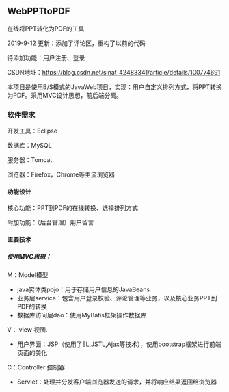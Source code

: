 ## WebPPTtoPDF
在线将PPT转化为PDF的工具

2019-9-12 更新：添加了评论区，重构了以前的代码

待添加功能：用户注册、登录

CSDN地址：https://blog.csdn.net/sinat_42483341/article/details/100774691

本项目是使用B/S模式的JavaWeb项目，实现：用户自定义排列方式，将PPT转换为PDF。采用MVC设计思想，前后端分离。

### 软件需求
开发工具：Eclipse

数据库：MySQL

服务器：Tomcat

浏览器：Firefox，Chrome等主流浏览器

#### 功能设计

核心功能：PPT到PDF的在线转换、选择排列方式

附加功能：（后台管理）用户留言

#### 主要技术
##### 使用MVC思想：
M：Model模型

-	java实体类pojo：用于存储用户信息的JavaBeans
-	业务层service：包含用户登录校验、评论管理等业务，以及核心业务PPT到PDF的转换
-	数据库访问层dao：使用MyBatis框架操作数据库

V： view 视图.

-	用户界面：JSP（使用了EL,JSTL,Ajax等技术），使用bootstrap框架进行前端页面的美化

C：Controller 控制器

-	Servlet：处理并分发客户端浏览器发送的请求，并将响应结果返回给浏览器
